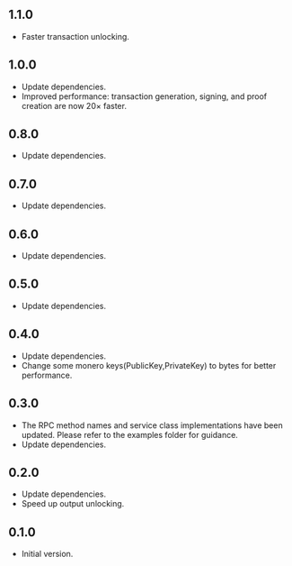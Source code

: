 ## 1.1.0

- Faster transaction unlocking.

## 1.0.0

- Update dependencies.
- Improved performance: transaction generation, signing, and proof creation are now 20× faster.

## 0.8.0

- Update dependencies.

## 0.7.0

- Update dependencies.

## 0.6.0

- Update dependencies.

## 0.5.0

- Update dependencies.

## 0.4.0

- Update dependencies.
- Change some monero keys(PublicKey,PrivateKey) to bytes for better performance.


## 0.3.0

- The RPC method names and service class implementations have been updated. Please refer to the examples folder for guidance.
- Update dependencies.

## 0.2.0

- Update dependencies.
- Speed up output unlocking.

## 0.1.0

- Initial version.
